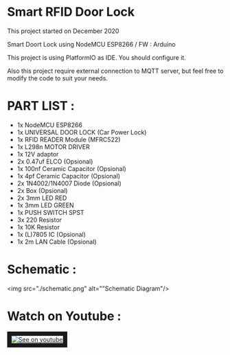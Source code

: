 # Smart RFID Door Lock

This project started on December 2020

Smart Doort Lock using NodeMCU ESP8266 / FW : Arduino

This project is using PlatformIO as IDE. You should configure it. 

Also this project require external connection to MQTT server, but feel free to modify the code to suit your needs.

# PART LIST :

- 1x NodeMCU ESP8266
- 1x UNIVERSAL DOOR LOCK (Car Power Lock)
- 1x RFID READER Module (MFRC522)
- 1x L298n MOTOR DRIVER
- 1x 12V adaptor
- 2x 0.47uf ELCO (Opsional)
- 1x 100nf Ceramic Capacitor (Opsional)
- 1x 4pf Ceramic Capacitor (Opsional)
- 2x 1N4002/1N4007 Diode (Opsional)
- 2x Box (Opsional)
- 2x 3mm LED RED
- 1x 3mm LED GREEN
- 1x PUSH SWITCH SPST
- 3x 220 Resistor
- 1x 10K Resistor
- 1x (L)7805 IC (Opsional)
- 1x 2m LAN Cable (Opsional)

# Schematic : 

<img src="./schematic.png" alt=""Schematic Diagram"/>


# Watch on Youtube : 
<a href="https://www.youtube.com/watch?feature=player_embedded&v=29pjnMZZez0
" target="_blank"><img src="https://img.youtube.com/vi/29pjnMZZez0/0.jpg"
alt="See on youtube" width="240" height="180" border="10" /></a>